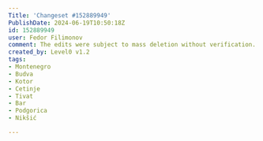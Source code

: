```yaml
---
Title: 'Changeset #152889949'
PublishDate: 2024-06-19T10:50:18Z
id: 152889949
user: Fedor Filimonov
comment: The edits were subject to mass deletion without verification. Restored.
created_by: Level0 v1.2
tags:
- Montenegro
- Budva
- Kotor
- Cetinje
- Tivat
- Bar
- Podgorica
- Nikšić

---
```

